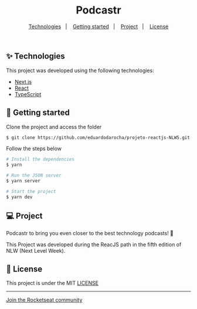 <h1 align="center">Podcastr</h1>

<p align="center">
  <a href="#-tecnologias">Technologies</a>&nbsp;&nbsp;&nbsp;|&nbsp;&nbsp;&nbsp;
  <a href="#-getting-started">Getting started</a>&nbsp;&nbsp;&nbsp;|&nbsp;&nbsp;&nbsp;
  <a href="#-projeto">Project</a>&nbsp;&nbsp;&nbsp;|&nbsp;&nbsp;&nbsp;
  <a href="#-licença">License</a>
</p>

<br>

## ✨ Technologies

This project was developed using the following technologies:

- [Next.js](https://nextjs.org/)
- [React](https://reactjs.org/)
- [TypeScript](https://www.typescriptlang.org/)

## 🚀 Getting started

Clone the project and access the folder

```bash
$ git clone https://github.com/eduardodarocha/projeto-reactjs-NLW5.git
```

Follow the steps below

```bash
# Install the dependencies
$ yarn
```

```bash
# Run the JSON server
$ yarn server
```

```bash
# Start the project
$ yarn dev
```

## 💻 Project

Podcastr to bring you even closer to the best technology podcasts! 💜

This Project was developed during the ReacJS path in the fifth edition of NLW (Next Level Week).

## 📄 License

This project is under the MIT [LICENSE](LICENSE.md)

---

[Join the Rocketseat community](https://discordapp.com/invite/gCRAFhc)

